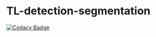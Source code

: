 # TL-detection-segmentation

[![Codacy Badge](https://api.codacy.com/project/badge/Grade/11ef446cd790442e91e0eee0bccc8a9c)](https://www.codacy.com/app/Kairos-Automotive/TL-detection-segmentation?utm_source=github.com&utm_medium=referral&utm_content=Kairos-Automotive/TL-detection-segmentation&utm_campaign=badger)
